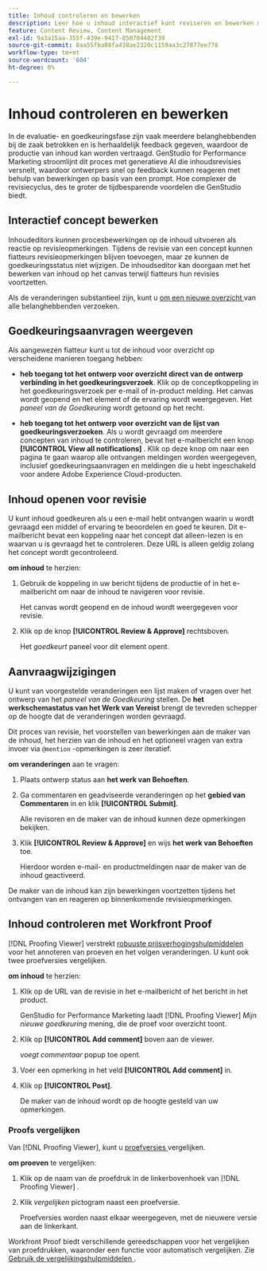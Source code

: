 ```yaml
---
title: Inhoud controleren en bewerken
description: Leer hoe u inhoud interactief kunt reviseren en bewerken met Adobe GenStudio for Performance Marketing.
feature: Content Review, Content Management
exl-id: 9a3a15aa-355f-439e-9417-850704402f39
source-git-commit: 8aa55fba08fa438ae2320c1159aa3c27877ee778
workflow-type: tm+mt
source-wordcount: '604'
ht-degree: 0%

---
```


# Inhoud controleren en bewerken

In de evaluatie- en goedkeuringsfase zijn vaak meerdere belanghebbenden bij de zaak betrokken en is herhaaldelijk feedback gegeven, waardoor de productie van inhoud kan worden vertraagd. GenStudio for Performance Marketing stroomlijnt dit proces met generatieve AI die inhoudsrevisies versnelt, waardoor ontwerpers snel op feedback kunnen reageren met behulp van bewerkingen op basis van een prompt. Hoe complexer de revisiecyclus, des te groter de tijdbesparende voordelen die GenStudio biedt.

## Interactief concept bewerken

Inhoudeditors kunnen procesbewerkingen op de inhoud uitvoeren als reactie op revisieopmerkingen. Tijdens de revisie van een concept kunnen fiatteurs revisieopmerkingen blijven toevoegen, maar ze kunnen de goedkeuringsstatus niet wijzigen. De inhoudseditor kan doorgaan met het bewerken van inhoud op het canvas terwijl fiatteurs hun revisies voortzetten.

Als de veranderingen substantieel zijn, kunt u [ om een nieuwe overzicht ](/help/user-guide/approvals/request-review.md#request-new-approval) van alle belanghebbenden verzoeken.

## Goedkeuringsaanvragen weergeven

Als aangewezen fiatteur kunt u tot de inhoud voor overzicht op verscheidene manieren toegang hebben:

* **heb toegang tot het ontwerp voor overzicht direct van de ontwerp verbinding in het goedkeuringsverzoek**. Klik op de conceptkoppeling in het goedkeuringsverzoek per e-mail of in-product melding. Het canvas wordt geopend en het element of de ervaring wordt weergegeven. Het _paneel van de Goedkeuring_ wordt getoond op het recht.

* **heb toegang tot het ontwerp voor overzicht van de lijst van goedkeuringsverzoeken**. Als u wordt gevraagd om meerdere concepten van inhoud te controleren, bevat het e-mailbericht een knop **[!UICONTROL View all notifications]** . Klik op deze knop om naar een pagina te gaan waarop alle ontvangen meldingen worden weergegeven, inclusief goedkeuringsaanvragen en meldingen die u hebt ingeschakeld voor andere Adobe Experience Cloud-producten.

## Inhoud openen voor revisie

U kunt inhoud goedkeuren als u een e-mail hebt ontvangen waarin u wordt gevraagd een middel of ervaring te beoordelen en goed te keuren. Dit e-mailbericht bevat een koppeling naar het concept dat alleen-lezen is en waarvan u is gevraagd het te controleren. Deze URL is alleen geldig zolang het concept wordt gecontroleerd.

**om inhoud** te herzien:

1. Gebruik de koppeling in uw bericht tijdens de productie of in het e-mailbericht om naar de inhoud te navigeren voor revisie.

   Het canvas wordt geopend en de inhoud wordt weergegeven voor revisie.

1. Klik op de knop **[!UICONTROL Review & Approve]** rechtsboven.

   Het _goedkeurt_ paneel voor dit element opent.

## Aanvraagwijzigingen

U kunt van voorgestelde veranderingen een lijst maken of vragen over het ontwerp van het _paneel van de Goedkeuring_ stellen. De **het werkschemastatus van het Werk van Vereist** brengt de tevreden schepper op de hoogte dat de veranderingen worden gevraagd.

Dit proces van revisie, het voorstellen van bewerkingen aan de maker van de inhoud, het herzien van de inhoud en het optioneel vragen van extra invoer via `@mention` -opmerkingen is zeer iteratief.

**om veranderingen** aan te vragen:

1. Plaats ontwerp status aan **het werk van Behoeften**.

1. Ga commentaren en geadviseerde veranderingen op het **gebied van Commentaren** in en klik **[!UICONTROL Submit]**.

   Alle revisoren en de maker van de inhoud kunnen deze opmerkingen bekijken.

1. Klik **[!UICONTROL Review & Approve]** en wijs **het werk van Behoeften** toe.

   Hierdoor worden e-mail- en productmeldingen naar de maker van de inhoud geactiveerd.

De maker van de inhoud kan zijn bewerkingen voortzetten tijdens het ontvangen van en reageren op binnenkomende revisieopmerkingen.

## Inhoud controleren met Workfront Proof

[!DNL Proofing Viewer] verstrekt [ robuuste prijsverhogingshulpmiddelen ](https://experienceleague.adobe.com/nl/docs/workfront/using/review-and-approve-work/proofing/review-proofs-in-workfront/comment-on-a-proof/comment-on-proof-1) voor het annoteren van proeven en het volgen veranderingen. U kunt ook twee proefversies vergelijken.

**om inhoud** te herzien:

1. Klik op de URL van de revisie in het e-mailbericht of het bericht in het product.

   GenStudio for Performance Marketing laadt [!DNL Proofing Viewer] _Mijn nieuwe goedkeuring_ mening, die de proef voor overzicht toont.

1. Klik op **[!UICONTROL Add comment]** boven aan de viewer.

   _voegt commentaar_ popup toe opent.

1. Voer een opmerking in het veld **[!UICONTROL Add comment]** in.

1. Klik op **[!UICONTROL Post]**.

   De maker van de inhoud wordt op de hoogte gesteld van uw opmerkingen.

### Proofs vergelijken

Van [!DNL Proofing Viewer], kunt u [ proefversies ](https://experienceleague.adobe.com/nl/docs/workfront/using/workfront-proof/work-with-proofs-in-wf-proof/review-proofs-web-proofing-viewer/compare-proofs) vergelijken.

**om proeven** te vergelijken:

1. Klik op de naam van de proefdruk in de linkerbovenhoek van [!DNL Proofing Viewer] .

1. Klik _vergelijken_ pictogram naast een proefversie.

   Proefversies worden naast elkaar weergegeven, met de nieuwere versie aan de linkerkant.

Workfront Proof biedt verschillende gereedschappen voor het vergelijken van proefdrukken, waaronder een functie voor automatisch vergelijken. Zie [ Gebruik de vergelijkingshulpmiddelen ](https://experienceleague.adobe.com/nl/docs/workfront/using/workfront-proof/work-with-proofs-in-wf-proof/review-proofs-web-proofing-viewer/compare-proofs#use-the-compare-tools).
